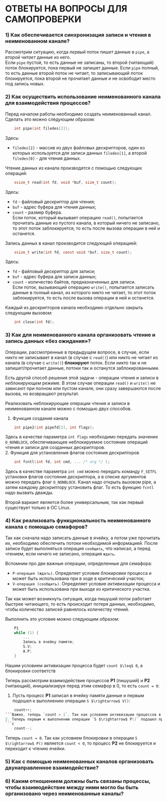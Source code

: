 # ОТВЕТЫ НА ВОПРОСЫ ДЛЯ САМОПРОВЕРКИ

### 1) Как обеспечивается синхронизация записи и чтения в неименованном канале?
Рассмотрим ситуацию, когда *первый* поток *пишет* данные в `pipe`, а *второй* *читает* данные из него.<br/>
Если `pipe` пустой, то есть данные не записаны, то второй (читающий) поток блокируется, пока первый не запишет данные. Если `pipe` полный, то есть данные второй поток не читает, то записывающий поток блокируется, пока второй не прочитает данные и не освободит место под запись новых.

### 2) Как осуществить использование неименованного канала для взаимодействия процессов?
Перед началом работы необходимо создать неименованный канал. Сделать это можно следующим образом:
```c
    int pipe(int filedes[2]);
```
Здесь:
- `filedes[2]` - массив из двух файловых дескрипторов, один из которых используется для записи данных `filedes[1]`, а второй `filedes[0]` - для чтения данных.<br/>

Чтение данных из канала производятся с помощью следующих операций:
```c
    ssize_t read(int fd, void *buf, size_t count);
```
Здесь:
- `fd` - файловый дескриптор для чтения;
- `buf` - адрес буфера для чтения данных;
- `count` - размер буфера.<br/>
Если поток, который вызывает операцию `read()`, попытается прочитать данные из пустого канала, в который ничего не записано, то этот поток заблокируется, то есть после вызова операции в ней и останется.<br/>

Запись данных в канал производится следующей операцией:
```c
    ssize_t write(int fd, const void *buf, size_t count);
```
Здесь:
- `fd` - файловый дескриптор для записи;
- `buf` - адрес буфера для записи данных;
- `count` - количество байтов, предназначенных для записи.<br/>
Если поток, вызывающий операцию `write()`, попытается записать данные в полный канал, из которого никто не читает, то этот поток заблокируется, то есть после вызова операции в ней и останется.<br/>

Каждый из дескрипторов канала необходимо отдельно закрыть следующим вызовом:
```c
    int close(int fd);
```

### 3) Как для неименованного канала организовать чтение и запись данных «без ожидания»?
Операции, рассмотренные в предыдущем вопросе, в случае, если никто не записывает в канал (в случае с `read()`) или никто не читает из канала (в случае с `write()`) **блокируют** поток. Если никто так и не запишет/прочитает данные, потоки так и останутся заблокированными.<br/>

Есть другой способ решения этой задачи - операции чтения и записи в *неблокирующем* режиме. В этом случае операции `read()` и `write()` не зависают при полном или пустом канале, они сразу завершаются после вызова, но возвращают результат.<br/>

Реализовать неблокирующие операции чтения и записи в неименованном канале можно с помощью двух способов.<br/>

1. Функция создания канала
```c
    int pipe2(int pipefd[2], int flags);
```
Здесь в качестве параметра `int flags` необходимо передать значение `O_NONBLOCK`, обеспечивающее неблокируемое состояние операций чтения и записи для созданных дескрипторов.<br/>
2. Функция для установления флагов состояния дескрипторов
```c
    int fcntl(int fd, int cmd, ... /* arg */ );
```
Здесь в качестве параметра `int cmd` можно передать команду `F_SETFL` установки флагов состояния дескриптора, а в списке аргументов можно передать флаг `O_NONBLOCK`. Канал надо открыть вызовом pipe, а затем каждому дескриптору установить флаг. То есть функцию `fcntl` надо вызвать дважды.<br/>

Второй вариант является более универсальным, так как первый существует только в OC Linux.

### 4) Как реализовать функциональность неименованного канала с помощью семафоров?
Так как сначала надо записать данные в ячейку, а потом уже прочитать их, необходимо обеспечить потоки необходимой информацией. После записи будет выполняться операция `сообщить`, что написал, а перед чтением, если ничего не записано, операция `ждать`.<br/>

Вспомним про две важные операции, определенные для семафора:
- `P-операция (ждать)`. Определяет условие *блокировки* процесса и может быть использована при в ходе в критический участок;
- `V-операция (сообщить)`. Определяет условие *активизации* процесса и может быть использована при выходе из критического участка.<br/>

Так как может возникнуть ситуация, когда пишуший поток работает быстрее читающего, то есть происходит потеря данных, необходимо, чтобы количество записей равнялось количеству чтений.<br/>

Выполнить это условие можно следующим образом:
```c
    P1
    while (1) {
        ...
        Запись в ячейку памяти;
        S.V;
        A.P;
    }
```

Нашим условием активизации процесса будет `count $\leq$ 0`, а блокировки соответств

Теперь рассмотрим взаимодействие процессов **P1** (пишуший) и **P2** (читающий), инициализируя перед этим семафор в 0, то есть `count = 0`:
1. Пусть процесс **P1** записал в ячейку памяти данные и первым подошел к выполнению операции `S $\rightarrow$ V()`:
```c
    count++;
```Важно, теперь `count = 1`. Так как условием активизации процессов в операции `S $\rightarrow$ V()` является `count $\leq$ 0`, то активизировать некого.
2. Теперь первым к выполнению операции `S $\rightarrow$ P()` подошел процесс **P2**:
```c
    count--;
```
Теперь `count = 0`. Так как условием блокировки в операции `S $\rightarrow$ P()` является `count < 0`, то процесс **P2** не блокируется и переходит к чтению ячейки. 
 

### 5) Как с помощью неименованных каналов организовать двунаправленное взаимодействие?

### 6) Каким отношением должны быть связаны процессы, чтобы взаимодействие между ними могло бы быть организовано через неименованные каналы?

